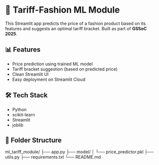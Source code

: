 # 🧠 Tariff-Fashion ML Module

This Streamlit app predicts the price of a fashion product based on its features and suggests an optimal tariff bracket. Built as part of **GSSoC 2025**.

## 📊 Features

- Price prediction using trained ML model
- Tariff bracket suggestion (based on predicted price)
- Clean Streamlit UI
- Easy deployment on Streamlit Cloud

## 🛠 Tech Stack

- Python
- scikit-learn
- Streamlit
- joblib

## 📁 Folder Structure

ml_tariff_module/
├── app.py
├── model/
│ └── price_predictor.pkl
├── utils.py
├── requirements.txt
└── README.md